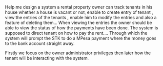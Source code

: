 Help me design a system a rental property owner can track tenants in his house whether a house is vacant or not, enable to create entry of tenant , view the entries of the tenants , enable him to modify the entries and also a feature of deleting them... When viewing the entries the owner should be able to view the status of how the payments have been done.
The system is supposed to direct tenant on how to pay the rent.... Through which the system will prompt the STK to do a MPesa payment where the money goes to the bank account straight away.

Firstly we focus on the owner administrator privileges then later how the tenant will be interacting with the system.